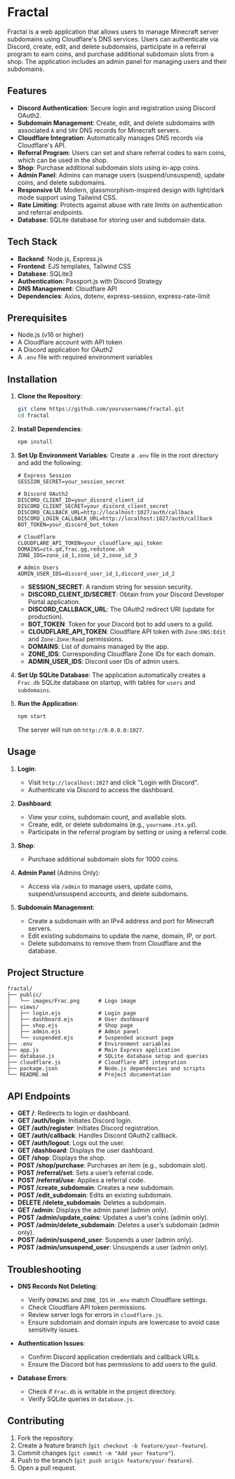 # Fractal

Fractal is a web application that allows users to manage Minecraft server subdomains using Cloudflare's DNS services. Users can authenticate via Discord, create, edit, and delete subdomains, participate in a referral program to earn coins, and purchase additional subdomain slots from a shop. The application includes an admin panel for managing users and their subdomains.

## Features

- **Discord Authentication**: Secure login and registration using Discord OAuth2.
- **Subdomain Management**: Create, edit, and delete subdomains with associated `A` and `SRV` DNS records for Minecraft servers.
- **Cloudflare Integration**: Automatically manages DNS records via Cloudflare's API.
- **Referral Program**: Users can set and share referral codes to earn coins, which can be used in the shop.
- **Shop**: Purchase additional subdomain slots using in-app coins.
- **Admin Panel**: Admins can manage users (suspend/unsuspend), update coins, and delete subdomains.
- **Responsive UI**: Modern, glassmorphism-inspired design with light/dark mode support using Tailwind CSS.
- **Rate Limiting**: Protects against abuse with rate limits on authentication and referral endpoints.
- **Database**: SQLite database for storing user and subdomain data.

## Tech Stack

- **Backend**: Node.js, Express.js
- **Frontend**: EJS templates, Tailwind CSS
- **Database**: SQLite3
- **Authentication**: Passport.js with Discord Strategy
- **DNS Management**: Cloudflare API
- **Dependencies**: Axios, dotenv, express-session, express-rate-limit

## Prerequisites

- Node.js (v16 or higher)
- A Cloudflare account with API token
- A Discord application for OAuth2
- A `.env` file with required environment variables

## Installation

1. **Clone the Repository**:
   ```bash
   git clone https://github.com/yourusername/fractal.git
   cd fractal
   ```

2. **Install Dependencies**:
   ```bash
   npm install
   ```

3. **Set Up Environment Variables**:
   Create a `.env` file in the root directory and add the following:
   ```env
   # Express Session
   SESSION_SECRET=your_session_secret

   # Discord OAuth2
   DISCORD_CLIENT_ID=your_discord_client_id
   DISCORD_CLIENT_SECRET=your_discord_client_secret
   DISCORD_CALLBACK_URL=http://localhost:1027/auth/callback
   DISCORD_LOGIN_CALLBACK_URL=http://localhost:1027/auth/callback
   BOT_TOKEN=your_discord_bot_token

   # Cloudflare
   CLOUDFLARE_API_TOKEN=your_cloudflare_api_token
   DOMAINS=ztx.gd,frac.gg,redstone.sh
   ZONE_IDS=zone_id_1,zone_id_2,zone_id_3

   # Admin Users
   ADMIN_USER_IDS=discord_user_id_1,discord_user_id_2
   ```
   - **SESSION_SECRET**: A random string for session security.
   - **DISCORD_CLIENT_ID/SECRET**: Obtain from your Discord Developer Portal application.
   - **DISCORD_CALLBACK_URL**: The OAuth2 redirect URI (update for production).
   - **BOT_TOKEN**: Token for your Discord bot to add users to a guild.
   - **CLOUDFLARE_API_TOKEN**: Cloudflare API token with `Zone:DNS:Edit` and `Zone:Zone:Read` permissions.
   - **DOMAINS**: List of domains managed by the app.
   - **ZONE_IDS**: Corresponding Cloudflare Zone IDs for each domain.
   - **ADMIN_USER_IDS**: Discord user IDs of admin users.

4. **Set Up SQLite Database**:
   The application automatically creates a `Frac.db` SQLite database on startup, with tables for `users` and `subdomains`.

5. **Run the Application**:
   ```bash
   npm start
   ```
   The server will run on `http://0.0.0.0:1027`.

## Usage

1. **Login**:
   - Visit `http://localhost:1027` and click "Login with Discord".
   - Authenticate via Discord to access the dashboard.

2. **Dashboard**:
   - View your coins, subdomain count, and available slots.
   - Create, edit, or delete subdomains (e.g., `yourname.ztx.gd`).
   - Participate in the referral program by setting or using a referral code.

3. **Shop**:
   - Purchase additional subdomain slots for 1000 coins.

4. **Admin Panel** (Admins Only):
   - Access via `/admin` to manage users, update coins, suspend/unsuspend accounts, and delete subdomains.

5. **Subdomain Management**:
   - Create a subdomain with an IPv4 address and port for Minecraft servers.
   - Edit existing subdomains to update the name, domain, IP, or port.
   - Delete subdomains to remove them from Cloudflare and the database.

## Project Structure

```
fractal/
├── public/
│   └── images/Frac.png      # Logo image
├── views/
│   ├── login.ejs            # Login page
│   ├── dashboard.ejs        # User dashboard
│   ├── shop.ejs             # Shop page
│   ├── admin.ejs            # Admin panel
│   └── suspended.ejs        # Suspended account page
├── .env                     # Environment variables
├── app.js                   # Main Express application
├── database.js              # SQLite database setup and queries
├── cloudflare.js            # Cloudflare API integration
├── package.json             # Node.js dependencies and scripts
└── README.md                # Project documentation
```

## API Endpoints

- **GET /**: Redirects to login or dashboard.
- **GET /auth/login**: Initiates Discord login.
- **GET /auth/register**: Initiates Discord registration.
- **GET /auth/callback**: Handles Discord OAuth2 callback.
- **GET /auth/logout**: Logs out the user.
- **GET /dashboard**: Displays the user dashboard.
- **GET /shop**: Displays the shop.
- **POST /shop/purchase**: Purchases an item (e.g., subdomain slot).
- **POST /referral/set**: Sets a user’s referral code.
- **POST /referral/use**: Applies a referral code.
- **POST /create_subdomain**: Creates a new subdomain.
- **POST /edit_subdomain**: Edits an existing subdomain.
- **DELETE /delete_subdomain**: Deletes a subdomain.
- **GET /admin**: Displays the admin panel (admin only).
- **POST /admin/update_coins**: Updates a user’s coins (admin only).
- **POST /admin/delete_subdomain**: Deletes a user’s subdomain (admin only).
- **POST /admin/suspend_user**: Suspends a user (admin only).
- **POST /admin/unsuspend_user**: Unsuspends a user (admin only).

## Troubleshooting

- **DNS Records Not Deleting**:
  - Verify `DOMAINS` and `ZONE_IDS` in `.env` match Cloudflare settings.
  - Check Cloudflare API token permissions.
  - Review server logs for errors in `cloudflare.js`.
  - Ensure subdomain and domain inputs are lowercase to avoid case sensitivity issues.

- **Authentication Issues**:
  - Confirm Discord application credentials and callback URLs.
  - Ensure the Discord bot has permissions to add users to the guild.

- **Database Errors**:
  - Check if `Frac.db` is writable in the project directory.
  - Verify SQLite queries in `database.js`.

## Contributing

1. Fork the repository.
2. Create a feature branch (`git checkout -b feature/your-feature`).
3. Commit changes (`git commit -m "Add your feature"`).
4. Push to the branch (`git push origin feature/your-feature`).
5. Open a pull request.
